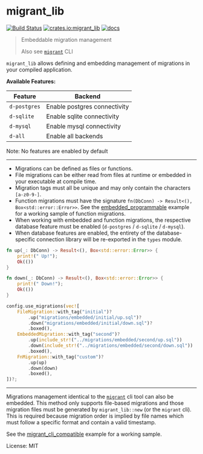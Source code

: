 # migrant_lib

[![Build Status](https://travis-ci.org/jaemk/migrant_lib.svg?branch=master)](https://travis-ci.org/jaemk/migrant_lib)
[![crates.io:migrant_lib](https://img.shields.io/crates/v/migrant_lib.svg?label=migrant_lib)](https://crates.io/crates/migrant_lib)
[![docs](https://docs.rs/migrant_lib/badge.svg)](https://docs.rs/migrant_lib)

> Embeddable migration management
>
> Also see [`migrant`](https://github.com/jaemk/migrant) CLI

`migrant_lib` allows defining and embedding management of migrations in your compiled application.


**Available Features:**

| Feature       |    Backend                   |
|---------------|------------------------------|
| `d-postgres`  | Enable postgres connectivity |
| `d-sqlite`    | Enable sqlite connectivity   |
| `d-mysql`     | Enable mysql connectivity    |
| `d-all`       | Enable all backends          |


Note: No features are enabled by default

----

- Migrations can be defined as files or functions.
- File migrations can be either read from files at runtime or embedded in your executable at compile time.
- Migration tags must all be unique and may only contain the characters `[a-z0-9-]`.
- Function migrations must have the signature `fn(DbConn) -> Result<(), Box<std::error::Error>>`.
  See the [embedded_programmable](https://github.com/jaemk/migrant_lib/blob/master/examples/embedded_programmable.rs)
  example for a working sample of function migrations.
- When working with embedded and function migrations, the respective database feature must be
  enabled (`d-postgres` / `d-sqlite` / `d-mysql`).
- When database features are enabled, the entirety of the database-specific connection library will
  be re-exported in the `types` module.


```rust
fn up(_: DbConn) -> Result<(), Box<std::error::Error>> {
    print!(" Up!");
    Ok(())
}

fn down(_: DbConn) -> Result<(), Box<std::error::Error>> {
    print!(" Down!");
    Ok(())
}

config.use_migrations(vec![
    FileMigration::with_tag("initial")?
        .up("migrations/embedded/initial/up.sql")?
        .down("migrations/embedded/initial/down.sql")?
        .boxed(),
    EmbeddedMigration::with_tag("second")?
        .up(include_str!("../migrations/embedded/second/up.sql"))
        .down(include_str!("../migrations/embedded/second/down.sql"))
        .boxed(),
    FnMigration::with_tag("custom")?
        .up(up)
        .down(down)
        .boxed(),
])?;
```

----

Migrations management identical to the [`migrant`](https://github.com/jaemk/migrant) cli tool can also be embedded.
This method only supports file-based migrations and those migration files must be generated by `migrant_lib::new`
(or the `migrant` cli). This is required because migration order is implied by file names which must follow
a specific format and contain a valid timestamp.

See the [migrant_cli_compatible](https://github.com/jaemk/migrant_lib/blob/master/examples/migrant_cli_compatible.rs)
example for a working sample.


License: MIT
